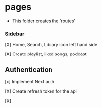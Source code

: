 # pages

- This folder creates the 'routes'


### Sidebar
[X] Home, Search, Library icon left hand side

[X] Create playlist, liked songs, podcast


## Authentication
[x] Implement Next auth

[X] Create refresh token for the api 

[X]